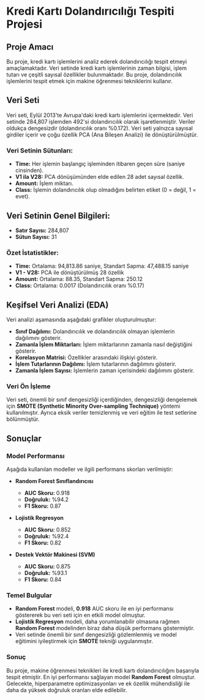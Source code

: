 # Kredi Kartı Dolandırıcılığı Tespiti Projesi

## Proje Amacı
Bu proje, kredi kartı işlemlerini analiz ederek dolandırıcılığı tespit etmeyi amaçlamaktadır. Veri setinde kredi kartı işlemlerinin zaman bilgisi, işlem tutarı ve çeşitli sayısal özellikler bulunmaktadır. Bu proje, dolandırıcılık işlemlerini tespit etmek için makine öğrenmesi tekniklerini kullanır.

## Veri Seti
Veri seti, Eylül 2013'te Avrupa'daki kredi kartı işlemlerini içermektedir. Veri setinde 284,807 işlemden 492'si dolandırıcılık olarak işaretlenmiştir. Veriler oldukça dengesizdir (dolandırıcılık oranı %0.172). Veri seti yalnızca sayısal girdiler içerir ve çoğu özellik PCA (Ana Bileşen Analizi) ile dönüştürülmüştür.

### Veri Setinin Sütunları:
- **Time:** Her işlemin başlangıç işleminden itibaren geçen süre (saniye cinsinden).
- **V1 ila V28:** PCA dönüşümünden elde edilen 28 adet sayısal özellik.
- **Amount:** İşlem miktarı.
- **Class:** İşlemin dolandırıcılık olup olmadığını belirten etiket (0 = değil, 1 = evet).

## Veri Setinin Genel Bilgileri:
- **Satır Sayısı:** 284,807
- **Sütun Sayısı:** 31

### Özet İstatistikler:
- **Time:** Ortalama: 94,813.86 saniye, Standart Sapma: 47,488.15 saniye
- **V1 - V28:** PCA ile dönüştürülmüş 28 özellik
- **Amount:** Ortalama: 88.35, Standart Sapma: 250.12
- **Class:** Ortalama: 0.0017 (Dolandırıcılık oranı %0.17)

## Keşifsel Veri Analizi (EDA)
Veri analizi aşamasında aşağıdaki grafikler oluşturulmuştur:
- **Sınıf Dağılımı:** Dolandırıcılık ve dolandırıcılık olmayan işlemlerin dağılımını gösterir.
- **Zamanla İşlem Miktarları:** İşlem miktarlarının zamanla nasıl değiştiğini gösterir.
- **Korelasyon Matrisi:** Özellikler arasındaki ilişkiyi gösterir.
- **İşlem Tutarlarının Dağılımı:** İşlem tutarlarının dağılımını gösterir.
- **Zamanla İşlem Sayısı:** İşlemlerin zaman içerisindeki dağılımını gösterir.

### Veri Ön İşleme
Veri seti, önemli bir sınıf dengesizliği içerdiğinden, dengesizliği dengelemek için **SMOTE (Synthetic Minority Over-sampling Technique)** yöntemi kullanılmıştır. Ayrıca eksik veriler temizlenmiş ve veri eğitim ile test setlerine bölünmüştür.

## Sonuçlar

### Model Performansı
Aşağıda kullanılan modeller ve ilgili performans skorları verilmiştir:

- **Random Forest Sınıflandırıcısı**
  - **AUC Skoru:** 0.918
  - **Doğruluk:** %94.2
  - **F1 Skoru:** 0.87

- **Lojistik Regresyon**
  - **AUC Skoru:** 0.852
  - **Doğruluk:** %92.4
  - **F1 Skoru:** 0.82

- **Destek Vektör Makinesi (SVM)**
  - **AUC Skoru:** 0.875
  - **Doğruluk:** %93.1
  - **F1 Skoru:** 0.84

### Temel Bulgular
- **Random Forest** modeli, **0.918** AUC skoru ile en iyi performansı göstererek bu veri seti için en etkili model olmuştur.
- **Lojistik Regresyon** modeli, daha yorumlanabilir olmasına rağmen **Random Forest** modelinden biraz daha düşük performans göstermiştir.
- Veri setinde önemli bir sınıf dengesizliği gözlemlenmiş ve model eğitimini iyileştirmek için **SMOTE** tekniği uygulanmıştır.

### Sonuç
Bu proje, makine öğrenmesi teknikleri ile kredi kartı dolandırıcılığını başarıyla tespit etmiştir. En iyi performansı sağlayan model **Random Forest** olmuştur. Gelecekte, hiperparametre optimizasyonları ve ek özellik mühendisliği ile daha da yüksek doğruluk oranları elde edilebilir.
